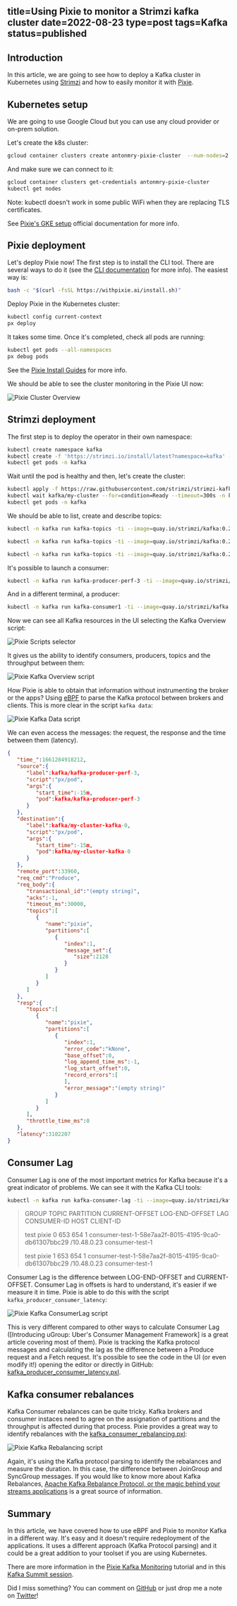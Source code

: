 title=Using Pixie to monitor a Strimzi kafka cluster
date=2022-08-23
type=post
tags=Kafka
status=published
---------

## Introduction

In this article, we are going to see how to deploy a Kafka cluster in Kubernetes
using [Strimzi] and how to easily monitor it with [Pixie].

## Kubernetes setup

We are going to use Google Cloud but you can use any cloud provider or on-prem
solution.

Let's create the k8s cluster:

```bash
gcloud container clusters create antonmry-pixie-cluster  --num-nodes=2 --machine-type=e2-standard-8 --disk-size 300
```

And make sure we can connect to it:

```sh
gcloud container clusters get-credentials antonmry-pixie-cluster
kubectl get nodes
```

Note: kubectl doesn't work in some public WiFi when they are replacing TLS
certificates.

See [Pixie's GKE setup] official documentation for more info.

## Pixie deployment

Let's deploy Pixie now! The first step is to install the CLI tool. There are
several ways to do it (see the [CLI documentation] for more info). The easiest
way is:

```sh
bash -c "$(curl -fsSL https://withpixie.ai/install.sh)"
```

Deploy Pixie in the Kubernetes cluster:

```sh
kubectl config current-context
px deploy
```

It takes some time. Once it's completed, check all pods are running:

```sh
kubectl get pods --all-namespaces
px debug pods
```

See the [Pixie Install Guides] for more info.

We should be able to see the cluster monitoring in the Pixie UI now:

![Pixie Cluster Overview](pixie/pixie-cluster-overview.png)

## Strimzi deployment

The first step is to deploy the operator in their own namespace:

```sh
kubectl create namespace kafka
kubectl create -f 'https://strimzi.io/install/latest?namespace=kafka' -n kafka 
kubectl get pods -n kafka
```

Wait until the pod is healthy and then, let's create the cluster:

```sh
kubectl apply -f https://raw.githubusercontent.com/strimzi/strimzi-kafka-operator/0.30.0/examples/kafka/kafka-persistent-single.yaml -n kafka
kubectl wait kafka/my-cluster --for=condition=Ready --timeout=300s -n kafka
kubectl get pods -n kafka
```

We should be able to list, create and describe topics:

```sh
kubectl -n kafka run kafka-topics -ti --image=quay.io/strimzi/kafka:0.25.0-kafka-2.8.0 --rm=true --restart=Never -- bin/kafka-topics.sh --bootstrap-server my-cluster-kafka-bootstrap:9092  --list

kubectl -n kafka run kafka-topics -ti --image=quay.io/strimzi/kafka:0.25.0-kafka-2.8.0 --rm=true --restart=Never -- bin/kafka-topics.sh --bootstrap-server my-cluster-kafka-bootstrap:9092 --create --topic pixie --replication-factor 1 --partitions 2

kubectl -n kafka run kafka-topics -ti --image=quay.io/strimzi/kafka:0.25.0-kafka-2.8.0 --rm=true --restart=Never -- bin/kafka-topics.sh --bootstrap-server my-cluster-kafka-bootstrap:9092  --describe pixie
```

It's possible to launch a consumer:

```sh
kubectl -n kafka run kafka-producer-perf-3 -ti --image=quay.io/strimzi/kafka:0.25.0-kafka-2.8.0 --rm=true --restart=Never -- bin/kafka-producer-perf-test.sh --topic pixie --throughput 1 --num-records 300000 --record-size 1024 --producer-props acks=all bootstrap.servers=my-cluster-kafka-bootstrap:9092
```

And in a different terminal, a producer:

```sh
kubectl -n kafka run kafka-consumer1 -ti --image=quay.io/strimzi/kafka:0.25.0-kafka-2.8.0 --rm=true --restart=Never -- bin/kafka-console-consumer.sh --bootstrap-server my-cluster-kafka-bootstrap:9092 --topic pixie  --consumer-property group.id=test #con1
```

Now we can see all Kafka resources in the UI selecting the Kafka Overview
script:

![Pixie Scripts selector](pixie/pixie-scripts.png)

It gives us the ability to identify consumers, producers, topics and the
throughput between them:

![Pixie Kafka Overview script](pixie/pixie-kafka-overview.jpg)

How Pixie is able to obtain that information without instrumenting the broker
or the apps? Using [eBPF] to parse the Kafka protocol between brokers and
clients. This is more clear in the script `kafka data`:

![Pixie Kafka Data script](pixie/pixie-kafka-data.jpg)

We can even access the messages: the request, the response and the time between
them (latency).

```json
{
   "time_":1661284918212,
   "source":{
      "label":kafka/kafka-producer-perf-3,
      "script":"px/pod",
      "args":{
         "start_time":-15m,
         "pod":kafka/kafka-producer-perf-3
      }
   },
   "destination":{
      "label":kafka/my-cluster-kafka-0,
      "script":"px/pod",
      "args":{
         "start_time":-15m,
         "pod":kafka/my-cluster-kafka-0
      }
   },
   "remote_port":33960,
   "req_cmd":"Produce",
   "req_body":{
      "transactional_id":"(empty string)",
      "acks":-1,
      "timeout_ms":30000,
      "topics":[
         {
            "name":"pixie",
            "partitions":[
               {
                  "index":1,
                  "message_set":{
                     "size":2128
                  }
               }
            ]
         }
      ]
   },
   "resp":{
      "topics":[
         {
            "name":"pixie",
            "partitions":[
               {
                  "index":1,
                  "error_code":"kNone",
                  "base_offset":0,
                  "log_append_time_ms":-1,
                  "log_start_offset":0,
                  "record_errors":[
                  ],
                  "error_message":"(empty string)"
               }
            ]
         }
      ],
      "throttle_time_ms":0
   },
   "latency":3102207
}
```

## Consumer Lag

Consumer Lag is one of the most important metrics for Kafka because it's a great
indicator of problems. We can see it with the Kafka CLI tools:

```sh
kubectl -n kafka run kafka-consumer-lag -ti --image=quay.io/strimzi/kafka:0.25.0-kafka-2.8.0 --rm=true --restart=Never -- bin/kafka-consumer-groups.sh --bootstrap-server  my-cluster-kafka-bootstrap:9092 --describe --group test1
```

> GROUP           TOPIC           PARTITION  CURRENT-OFFSET  LOG-END-OFFSET  LAG             CONSUMER-ID                                          HOST            CLIENT-ID
>
> test            pixie           0          653             654             1               consumer-test-1-58e7aa2f-8015-4195-9ca0-db61307bbc29 /10.48.0.23     consumer-test-1
>
> test            pixie           1          653             654             1               consumer-test-1-58e7aa2f-8015-4195-9ca0-db61307bbc29 /10.48.0.23     consumer-test-1

Consumer Lag is the difference between LOG-END-OFFSET and CURRENT-OFFSET.
Consumer Lag in offsets is hard to understand, it's easier if we measure it in
time. Pixie is able to do this with the script
`kafka_producer_consumer_latency`:

![Pixie Kafka ConsumerLag script](pixie/pixie-consumer-lag.jpg)

This is very different compared to other ways to calculate Consumer Lag
([Introducing uGroup: Uber's Consumer Management Framework] is a great article
covering most of them). Pixie is tracking the Kafka protocol messages and
calculating the lag as the difference between a Produce request and a Fetch
request. It's possible to see the code in the UI (or even modify it!) opening
the editor or directly in GitHub: [kafka_producer_consumer_latency.pxl].

## Kafka consumer rebalances

Kafka Consumer rebalances can be quite tricky. Kafka brokers and consumer
instaces need to agree on the assignation of partitions and the throughput is
affected during that process. Pixie provides a great way to identify
rebalances with the [kafka_consumer_rebalancing.pxl]:

![Pixie Kafka Rebalancing script](pixie/pixie-kafka-rebalancing.jpg)

Again, it's using the Kafka protocol parsing to identify the rebalances and
measure the duration. In this case, the difference between JoinGroup and
SyncGroup messages. If you would like to know more about Kafka Rebalances,
[Apache Kafka Rebalance Protocol, or the magic behind your streams applications]
is a great source of information.

## Summary

In this article, we have covered how to use eBPF and Pixie to monitor Kafka in
a different way. It's easy and it doesn't require redeployment of the
applications. It uses a different approach (Kafka Protocol parsing) and it
could be a great addition to your toolset if you are using Kubernetes.

There are more information in the [Pixie Kafka Monitoring] tutorial and in this
[Kafka Summit session].

Did I miss something? You can comment on [GitHub] or just drop me a note on
[Twitter]!

[GitHub]: https://github.com/antonmry/galiglobal/pull/41
[Twitter]: https://www.twitter.com/antonmry
[Strimzi]: https://strimzi.io
[Pixie]: https://pixielabs.ai
[Pixie's GKE setup]: https://docs.pixielabs.ai/installing-pixie/setting-up-k8s/gke-setup/
[CLI documentation]: https://docs.pixielabs.ai/installing-pixie/install-schemes/cli/
[Pixie Install Guides]: https://docs.pixielabs.ai/installing-pixie/install-guides/
[eBPF]: https://docs.px.dev/about-pixie/pixie-ebpf/
[kafka_producer_consumer_latency.pxl]: https://github.com/pixie-io/pixie/blob/db0ad3a9b3c7229f8e3dd57d9eea5a372e4670f2/src/pxl_scripts/px/kafka_producer_consumer_latency/kafka_producer_consumer_latency.pxl#L130
[kafka_consumer_rebalancing.pxl]: https://github.com/pixie-io/pixie/blob/main/src/pxl_scripts/px/kafka_consumer_rebalancing/kafka_consumer_rebalancing.pxl
[Apache Kafka Rebalance Protocol, or the magic behind your streams applications]: https://medium.com/streamthoughts/apache-kafka-rebalance-protocol-or-the-magic-behind-your-streams-applications-e94baf68e4f2
[Pixie Kafka Monitoring]: https://docs.pixielabs.ai/tutorials/pixie-101/kafka-monitoring/
[Kafka Summit session]: https://www.confluent.io/events/kafka-summit-london-2022/monitoring-kafka-without-instrumentation-using-ebpf/

